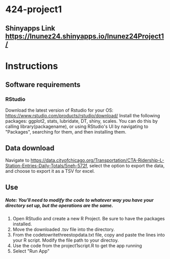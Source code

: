 # 424-project1
## Shinyapps Link https://lnunez24.shinyapps.io/lnunez24Project1/
# Instructions
## Software requirements
### RStudio
Download the latest version of Rstudio for your OS: https://www.rstudio.com/products/rstudio/download/
Install the following packages:
ggplot2, stats, lubridate, DT, shiny, scales.
You can do this by calling library(packagename), or using RStudio's UI by navigating to "Packages", searching for them, and then installing them.
## Data download
Navigate to https://data.cityofchicago.org/Transportation/CTA-Ridership-L-Station-Entries-Daily-Totals/5neh-572f, select the option to export the data, and choose to export it as a TSV for excel.
## Use
##### Note: You'll need to modify the code to whatever way you have your directory set up, but the operations are the same. 
1. Open RStudio and create a new R Project. Be sure to have the packages installed.
2. Move the downloaded .tsv file into the directory.
3. From the codetowritethreestopdata.txt file, copy and paste the lines into your R script. Modify the file path to your directoy.
4. Use the code from the project1script.R to get the app running
5. Select "Run App"

